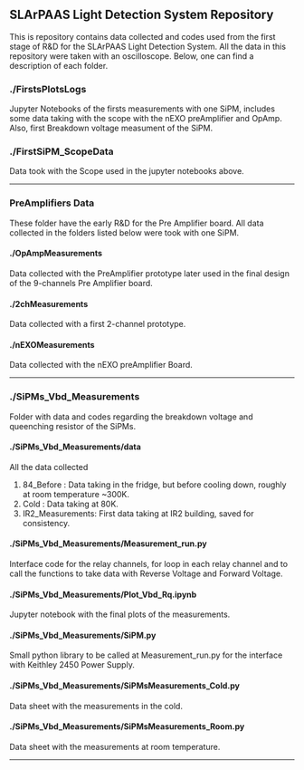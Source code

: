 <!-- GETTING STARTED -->
## SLArPAAS Light Detection System Repository

This is repository contains data collected and codes used from the first stage of R&D for the SLArPAAS Light Detection System. All the data in this repository were taken with an oscilloscope. Below, one can find a description of each folder.

### ./FirstsPlotsLogs

Jupyter Notebooks of the firsts measurements with one SiPM, includes some data taking with the scope with the nEXO preAmplifier and OpAmp. Also, first Breakdown voltage measument of the SiPM. 

### ./FirstSiPM_ScopeData

Data took with the Scope used in the jupyter notebooks above.

---
### PreAmplifiers Data

These folder have the early R&D for the Pre Amplifier board. All data collected in the folders listed below were took with one SiPM.

#### ./OpAmpMeasurements

Data collected with the PreAmplifier prototype later used in the final design of the 9-channels Pre Amplifier board. 

#### ./2chMeasurements

Data collected with a first 2-channel prototype.

#### ./nEXOMeasurements

Data collected with the nEXO preAmplifier Board.

---
### ./SiPMs_Vbd_Measurements

Folder with data and codes regarding the breakdown voltage and queenching resistor of the SiPMs.

#### ./SiPMs_Vbd_Measurements/data

All the data collected 
1. 84_Before : Data taking in the fridge, but before cooling down, roughly at room temperature ~300K.
2. Cold : Data taking at 80K.
3. IR2_Measurements: First data taking at IR2 building, saved for consistency. 

#### ./SiPMs_Vbd_Measurements/Measurement_run.py

Interface code for the relay channels, for loop in each relay channel and to call the functions to take data with Reverse Voltage and Forward Voltage.

#### ./SiPMs_Vbd_Measurements/Plot_Vbd_Rq.ipynb

Jupyter notebook with the final plots of the measurements.

#### ./SiPMs_Vbd_Measurements/SiPM.py

Small python library to be called at Measurement_run.py for the interface with Keithley 2450 Power Supply.

#### ./SiPMs_Vbd_Measurements/SiPMsMeasurements_Cold.py

Data sheet with the measurements in the cold.

#### ./SiPMs_Vbd_Measurements/SiPMsMeasurements_Room.py

Data sheet with the measurements at room temperature.

---